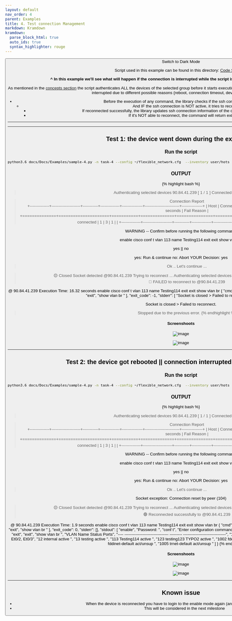 ```yaml
---
layout: default
nav_order: 4
parent: Examples
title: 4. Test connection Management
markdown: Kramdown
kramdown:
  parse_block_html: true
  auto_ids: true
  syntax_highlighter: rouge
---
```


<button class="btn js-toggle-dark-mode">Switch to Dark Mode

<script>
const toggleDarkMode = document.querySelector('.js-toggle-dark-mode');

jtd.addEvent(toggleDarkMode, 'click', function(){
  if (jtd.getTheme() === 'dark') {
    jtd.setTheme('light');
    toggleDarkMode.textContent = 'Switch to Dark Mode';
  } else {
    jtd.setTheme('dark');
    toggleDarkMode.textContent = 'Switch to Light Mode';
  }
});
</script>


Script used in this example can be found in this directory: [Code Samples](https://github.com/eslam-gomaa/Flexible-Network/tree/develop/docs/code_samples)


**^ In this example we'll see what will happen if the connection is interrupted while the script is executing commands over the devices:**

As mentioned in the [concepts section](https://eslam-gomaa.github.io/Flexible-Network/concepts/#1-connection-management) the script authenticates ALL the devices of the selected group before it starts executing commands, so there is a possibility that a device's connection is interrupted due to different possible reasons {reboot, connection timeout, device went down, etc..}
* Before the execution of any command, the library checks if the ssh connection still active
    * And IF the ssh connection is NOT active, it tries to reconnect
        * If reconnected successfully, the library updates ssh connection information of the device & continue to execute normally.
        * If it's NOT able to reconnect, the command will return exit_code of `-1` 


---


<link rel="stylesheet" href="{{ site.baseurl }}/css/custom.css">

<script src="https://gist.github.com/eslam-gomaa/583b16cbf468ec90087aa9bb9441b839.js"></script>

---

## Test 1: the device went down during the execution.

### Run the script

```bash
python3.6 docs/Docs/Examples/sample-4.py -n task-4 --config ~/flexible_network.cfg  --inventory user/hots  --authenticate-group works --user orange --password cisco
```

### OUTPUT


{% highlight bash %}
> Authenticating selected devices
   90.84.41.239  [ 1 / 1 ]          Connected [ 1 ]     Failed [ 0 ]    

> Connection Report   
+--------------+---------------------+-----------+--------------+---------------+-------------------------+---------------+
| Host         | Connection Status   | Comment   |   N of tries |   Max Retries |   Time tring in seconds | Fail Reason   |
+==============+=====================+===========+==============+===============+=========================+===============+
| 90.84.41.239 | 🟢                  | connected |            1 |             3 |                       1 |               |
+--------------+---------------------+-----------+--------------+---------------+-------------------------+---------------+


WARNING -- Confirm before running the following command: 


enable
cisco
conf t
vlan 113
name Testing114
exit
exit
show vlan br 


yes || no 

yes: Run & continue
no:  Abort
YOUR Decision: yes
> Ok .. Let's continue ...


> 🟡 Closed Socket detected @90.84.41.239
> Trying to reconnect ...
> Authenticating selected devices
   90.84.41.239  [ 1 / 1 ]          Connected [ 0 ]     Failed [ 1 ]    
> 🔴 FAILED to reconnect to @90.84.41.239

@ 90.84.41.239
Execution Time: 16.32 seconds
enable
cisco
conf t
vlan 113
name Testing114
exit
exit
show vlan br 
{
    "cmd": [
        "enable",
        "cisco",
        "conf t",
        "vlan 113",
        "name Testing114",
        "exit",
        "exit",
        "show vlan br "
    ],
    "exit_code": -1,
    "stderr": [
        "Socket is closed > Failed to reconnect."
    ],
    "stdout": []
}


Socket is closed > Failed to reconnect.

> Stopped due to the previous error.
{% endhighlight %}


#### Screenshoots

![image](https://user-images.githubusercontent.com/33789516/163831159-85b89250-4600-458c-8680-cfbda91f50ed.png)

![image](https://user-images.githubusercontent.com/33789516/163831231-91d38a62-5560-4c2f-95ef-433a72bdd82d.png)


---

## Test 2: the device got rebooted || connection interrupted during the execution.


### Run the script

```bash
python3.6 docs/Docs/Examples/sample-4.py -n task-4 --config ~/flexible_network.cfg  --inventory user/hots  --authenticate-group works --user orange --password cisco
```

### OUTPUT


{% highlight bash %}
> Authenticating selected devices
   90.84.41.239  [ 1 / 1 ]          Connected [ 1 ]     Failed [ 0 ]    

> Connection Report   
+--------------+---------------------+-----------+--------------+---------------+-------------------------+---------------+
| Host         | Connection Status   | Comment   |   N of tries |   Max Retries |   Time tring in seconds | Fail Reason   |
+==============+=====================+===========+==============+===============+=========================+===============+
| 90.84.41.239 | 🟢                  | connected |            1 |             3 |                       1 |               |
+--------------+---------------------+-----------+--------------+---------------+-------------------------+---------------+


WARNING -- Confirm before running the following command: 


enable
cisco
conf t
vlan 113
name Testing114
exit
exit
show vlan br 


yes || no 

yes: Run & continue
no:  Abort
YOUR Decision: yes
> Ok .. Let's continue ...

Socket exception: Connection reset by peer (104)

> 🟡 Closed Socket detected @90.84.41.239
> Trying to reconnect ...
> Authenticating selected devices
   90.84.41.239  [ 1 / 1 ]          Connected [ 1 ]     Failed [ 0 ]    
> 🟢 Reconnected successfully to @90.84.41.239

@ 90.84.41.239
Execution Time: 1.9 seconds
enable
cisco
conf t
vlan 113
name Testing114
exit
exit
show vlan br 
{
    "cmd": [
        "enable",
        "cisco",
        "conf t",
        "vlan 113",
        "name Testing114",
        "exit",
        "exit",
        "show vlan br "
    ],
    "exit_code": 0,
    "stderr": [],
    "stdout": [
        "enable",
        "Password: ",
        "conf t",
        "Enter configuration commands, one per line.  End with CNTL/Z.",
        "vlan 113",
        "name Testing114",
        "exit",
        "exit",
        "show vlan br ",
        "VLAN Name                             Status    Ports",
        "---- -------------------------------- --------- -------------------------------",
        "1    default                          active    Et1/0, Et1/1, Et1/2, Et1/3",
        "11   mgmt                             active    Et0/0, Et0/2, Et0/3",
        "12   internal                         active    ",
        "13   testing                          active    ",
        "113  Testing114                       active    ",
        "123  testing123 TYPO2                 active    ",
        "1002 fddi-default                     act/unsup ",
        "1003 token-ring-default               act/unsup ",
        "1004 fddinet-default                  act/unsup ",
        "1005 trnet-default                    act/unsup "
    ]
}
{% endhighlight %}


#### Screenshoots

![image](https://user-images.githubusercontent.com/33789516/163832080-6dccd487-0bad-4980-876e-be4afbbafe95.png)

![image](https://user-images.githubusercontent.com/33789516/163832249-70418587-ecf1-45db-aa6c-2c13f0657316.png)

---

## Known issue

* When the device is reconnected you have to login to the enable mode again (and provide the enable secret)
* This will be considered in the next milestone

